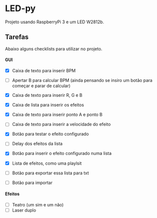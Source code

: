 # LED-py
Projeto usando RaspberryPi 3 e um LED W2812b.

## Tarefas
Abaixo alguns checklists para utilizar no projeto.

#### GUI
- [X] Caixa de texto para inserir BPM
- [ ] Apertar B para calcular BPM
(ainda pensando se insiro um botão para começar e parar de calcular)
- [X] Caixa de texto para inserir R, G e B
- [X] Caixa de lista para inserir os efeitos
- [X] Caixa de texto para inserir ponto A e ponto B
- [ ] Caixa de texto para inserir a velocidade do efeito
- [X] Botão para testar o efeito configurado
- [ ] Delay dos efeitos da lista
- [X] Botão para inserir o efeito configurado numa lista
- [X] Lista de efeitos, como uma playlsit
- [ ] Botão para exportar essa lista para txt
- [ ] Botão para importar


#### Efeitos
- [ ] Teatro (um sim e um não)
- [ ] Laser duplo
